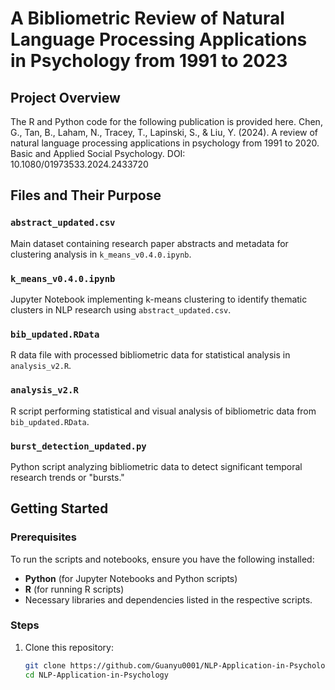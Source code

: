 # A Bibliometric Review of Natural Language Processing Applications in Psychology from 1991 to 2023

## Project Overview
The R and Python code for the following publication is provided here.
Chen, G., Tan, B., Laham, N., Tracey, T., Lapinski, S., & Liu, Y. (2024). A review of natural language processing applications in psychology from 1991 to 2020. Basic and Applied Social Psychology. DOI: 10.1080/01973533.2024.2433720

## Files and Their Purpose

### `abstract_updated.csv`
Main dataset containing research paper abstracts and metadata for clustering analysis in `k_means_v0.4.0.ipynb`.

### `k_means_v0.4.0.ipynb`
Jupyter Notebook implementing k-means clustering to identify thematic clusters in NLP research using `abstract_updated.csv`.

### `bib_updated.RData`
R data file with processed bibliometric data for statistical analysis in `analysis_v2.R`.

### `analysis_v2.R`
R script performing statistical and visual analysis of bibliometric data from `bib_updated.RData`.

### `burst_detection_updated.py`
Python script analyzing bibliometric data to detect significant temporal research trends or "bursts."


## Getting Started

### Prerequisites
To run the scripts and notebooks, ensure you have the following installed:
- **Python** (for Jupyter Notebooks and Python scripts)
- **R** (for running R scripts)
- Necessary libraries and dependencies listed in the respective scripts.

### Steps
1. Clone this repository:
   ```bash
   git clone https://github.com/Guanyu0001/NLP-Application-in-Psychology.git
   cd NLP-Application-in-Psychology